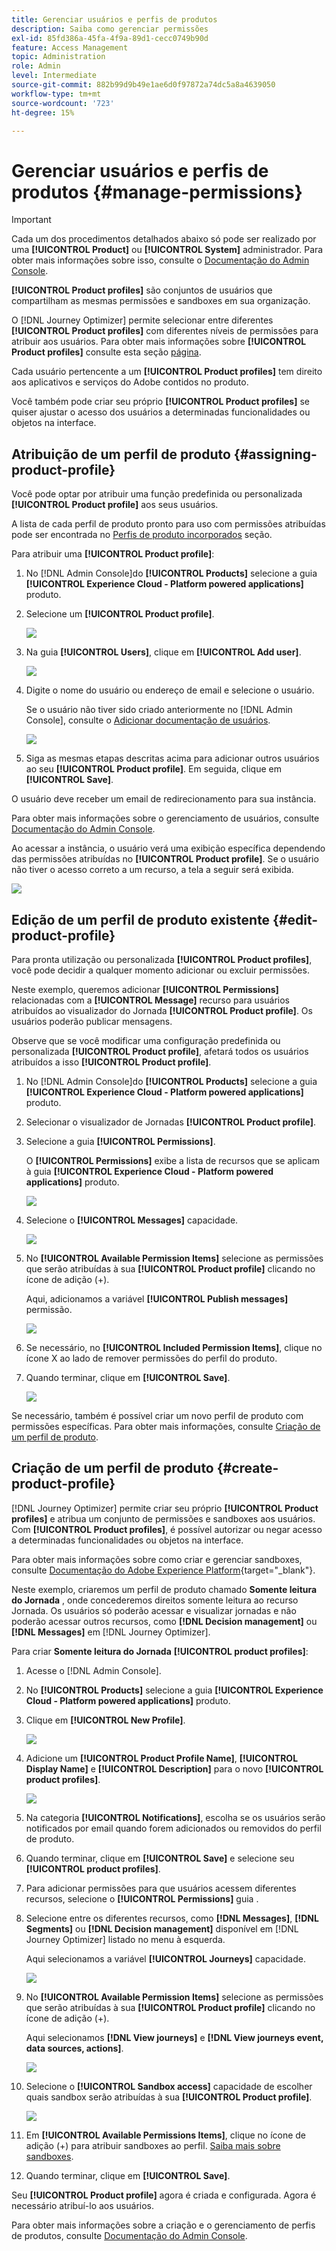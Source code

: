 ```yaml
---
title: Gerenciar usuários e perfis de produtos
description: Saiba como gerenciar permissões
exl-id: 85fd386a-45fa-4f9a-89d1-cecc0749b90d
feature: Access Management
topic: Administration
role: Admin
level: Intermediate
source-git-commit: 882b99d9b49e1ae6d0f97872a74dc5a8a4639050
workflow-type: tm+mt
source-wordcount: '723'
ht-degree: 15%

---
```


# Gerenciar usuários e perfis de produtos {#manage-permissions}

>[!IMPORTANT]
>
> Cada um dos procedimentos detalhados abaixo só pode ser realizado por uma **[!UICONTROL Product]** ou **[!UICONTROL System]** administrador. Para obter mais informações sobre isso, consulte o [Documentação do Admin Console](https://helpx.adobe.com/enterprise/admin-guide.html/enterprise/using/admin-roles.ug.html).

**[!UICONTROL Product profiles]** são conjuntos de usuários que compartilham as mesmas permissões e sandboxes em sua organização.

O [!DNL Journey Optimizer] permite selecionar entre diferentes **[!UICONTROL Product profiles]** com diferentes níveis de permissões para atribuir aos usuários. Para obter mais informações sobre **[!UICONTROL Product profiles]** consulte esta seção [página](ootb-product-profiles.md).

Cada usuário pertencente a um **[!UICONTROL Product profiles]** tem direito aos aplicativos e serviços do Adobe contidos no produto.

Você também pode criar seu próprio **[!UICONTROL Product profiles]** se quiser ajustar o acesso dos usuários a determinadas funcionalidades ou objetos na interface.

## Atribuição de um perfil de produto {#assigning-product-profile}

Você pode optar por atribuir uma função predefinida ou personalizada **[!UICONTROL Product profile]** aos seus usuários.

A lista de cada perfil de produto pronto para uso com permissões atribuídas pode ser encontrada no [Perfis de produto incorporados](ootb-product-profiles.md) seção.

Para atribuir uma **[!UICONTROL Product profile]**:

1. No [!DNL Admin Console]do **[!UICONTROL Products]** selecione a guia **[!UICONTROL Experience Cloud - Platform powered applications]** produto.

1. Selecione um **[!UICONTROL Product profile]**.

   ![](assets/do-not-localize/access_control_2.png)

1. Na guia **[!UICONTROL Users]**, clique em **[!UICONTROL Add user]**.

   ![](assets/do-not-localize/access_control_3.png)

1. Digite o nome do usuário ou endereço de email e selecione o usuário.

   Se o usuário não tiver sido criado anteriormente no [!DNL Admin Console], consulte o [Adicionar documentação de usuários](https://helpx.adobe.com/enterprise/admin-guide.html/enterprise/using/manage-users-individually.ug.html#add-users).

   ![](assets/do-not-localize/access_control_4.png)

1. Siga as mesmas etapas descritas acima para adicionar outros usuários ao seu **[!UICONTROL Product profile]**. Em seguida, clique em **[!UICONTROL Save]**.

O usuário deve receber um email de redirecionamento para sua instância.

Para obter mais informações sobre o gerenciamento de usuários, consulte [Documentação do Admin Console](https://helpx.adobe.com/enterprise/admin-guide.html/enterprise/using/manage-users-individually.ug.html).

Ao acessar a instância, o usuário verá uma exibição específica dependendo das permissões atribuídas no **[!UICONTROL Product profile]**. Se o usuário não tiver o acesso correto a um recurso, a tela a seguir será exibida.

![](assets/do-not-localize/access_control_1.png)

## Edição de um perfil de produto existente {#edit-product-profile}

Para pronta utilização ou personalizada **[!UICONTROL Product profiles]**, você pode decidir a qualquer momento adicionar ou excluir permissões.

Neste exemplo, queremos adicionar **[!UICONTROL Permissions]** relacionadas com a **[!UICONTROL Message]** recurso para usuários atribuídos ao visualizador do Jornada **[!UICONTROL Product profile]**. Os usuários poderão publicar mensagens.

Observe que se você modificar uma configuração predefinida ou personalizada **[!UICONTROL Product profile]**, afetará todos os usuários atribuídos a isso **[!UICONTROL Product profile]**.

1. No [!DNL Admin Console]do **[!UICONTROL Products]** selecione a guia **[!UICONTROL Experience Cloud - Platform powered applications]** produto.

1. Selecionar o visualizador de Jornadas **[!UICONTROL Product profile]**.

1. Selecione a guia **[!UICONTROL Permissions]**.

   O **[!UICONTROL Permissions]** exibe a lista de recursos que se aplicam à guia **[!UICONTROL Experience Cloud - Platform powered applications]** produto.

   ![](assets/do-not-localize/access_control_5.png)

1. Selecione o **[!UICONTROL Messages]** capacidade.

   ![](assets/do-not-localize/access_control_6.png)

1. No **[!UICONTROL Available Permission Items]** selecione as permissões que serão atribuídas à sua **[!UICONTROL Product profile]** clicando no ícone de adição (+).

   Aqui, adicionamos a variável **[!UICONTROL Publish messages]** permissão.

   ![](assets/do-not-localize/access_control_7.png)

1. Se necessário, no **[!UICONTROL Included Permission Items]**, clique no ícone X ao lado de remover permissões do perfil do produto.

1. Quando terminar, clique em **[!UICONTROL Save]**.

   ![](assets/do-not-localize/access_control_8.png)

Se necessário, também é possível criar um novo perfil de produto com permissões específicas. Para obter mais informações, consulte [Criação de um perfil de produto](#create-product-profile).

## Criação de um perfil de produto {#create-product-profile}

[!DNL Journey Optimizer] permite criar seu próprio **[!UICONTROL Product profiles]** e atribua um conjunto de permissões e sandboxes aos usuários. Com **[!UICONTROL Product profiles]**, é possível autorizar ou negar acesso a determinadas funcionalidades ou objetos na interface.

Para obter mais informações sobre como criar e gerenciar sandboxes, consulte [Documentação do Adobe Experience Platform](https://experienceleague.adobe.com/docs/experience-platform/sandbox/ui/user-guide.html?lang=pt-BR){target=&quot;_blank&quot;}.

Neste exemplo, criaremos um perfil de produto chamado **Somente leitura do Jornada** , onde concederemos direitos somente leitura ao recurso Jornada. Os usuários só poderão acessar e visualizar jornadas e não poderão acessar outros recursos, como **[!DNL  Decision management]** ou **[!DNL Messages]** em [!DNL Journey Optimizer].

Para criar **Somente leitura do Jornada** **[!UICONTROL product profiles]**:

1. Acesse o [!DNL Admin Console].

1. No **[!UICONTROL Products]** selecione a guia **[!UICONTROL Experience Cloud - Platform powered applications]** produto.

1. Clique em **[!UICONTROL New Profile]**.

   ![](assets/do-not-localize/access_control_9.png)

1. Adicione um **[!UICONTROL Product Profile Name]**, **[!UICONTROL Display Name]** e **[!UICONTROL Description]** para o novo **[!UICONTROL product profiles]**.

   ![](assets/do-not-localize/access_control_10.png)

1. Na categoria **[!UICONTROL Notifications]**, escolha se os usuários serão notificados por email quando forem adicionados ou removidos do perfil de produto.

1. Quando terminar, clique em **[!UICONTROL Save]** e selecione seu **[!UICONTROL product profiles]**.

1. Para adicionar permissões para que usuários acessem diferentes recursos, selecione o **[!UICONTROL Permissions]** guia .

1. Selecione entre os diferentes recursos, como **[!DNL Messages]**, **[!DNL Segments]** ou **[!DNL Decision management]** disponível em [!DNL Journey Optimizer] listado no menu à esquerda.

   Aqui selecionamos a variável **[!UICONTROL Journeys]** capacidade.

   ![](assets/do-not-localize/access_control_11.png)

1. No **[!UICONTROL Available Permission Items]** selecione as permissões que serão atribuídas à sua **[!UICONTROL Product profile]** clicando no ícone de adição (+).

   Aqui selecionamos **[!DNL View journeys]** e **[!DNL View journeys event, data sources, actions]**.

   ![](assets/do-not-localize/access_control_12.png)

1. Selecione o **[!UICONTROL Sandbox access]** capacidade de escolher quais sandbox serão atribuídas à sua **[!UICONTROL Product profile]**.

   ![](assets/do-not-localize/access_control_13.png)

1. Em **[!UICONTROL Available Permissions Items]**, clique no ícone de adição (+) para atribuir sandboxes ao perfil. [Saiba mais sobre sandboxes](sandboxes.md).

1. Quando terminar, clique em **[!UICONTROL Save]**.

Seu **[!UICONTROL Product profile]** agora é criada e configurada. Agora é necessário atribuí-lo aos usuários.

Para obter mais informações sobre a criação e o gerenciamento de perfis de produtos, consulte [Documentação do Admin Console](https://helpx.adobe.com/enterprise/admin-guide.html/enterprise/using/manage-product-profiles.ug.html).
